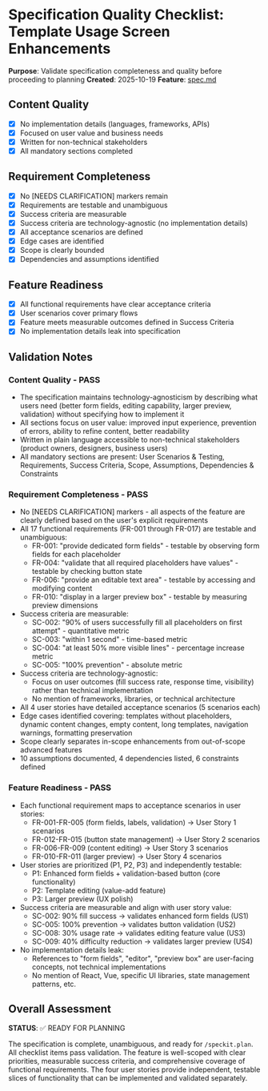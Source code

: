 # Specification Quality Checklist: Template Usage Screen Enhancements

**Purpose**: Validate specification completeness and quality before proceeding to planning
**Created**: 2025-10-19
**Feature**: [spec.md](../spec.md)

## Content Quality

- [x] No implementation details (languages, frameworks, APIs)
- [x] Focused on user value and business needs
- [x] Written for non-technical stakeholders
- [x] All mandatory sections completed

## Requirement Completeness

- [x] No [NEEDS CLARIFICATION] markers remain
- [x] Requirements are testable and unambiguous
- [x] Success criteria are measurable
- [x] Success criteria are technology-agnostic (no implementation details)
- [x] All acceptance scenarios are defined
- [x] Edge cases are identified
- [x] Scope is clearly bounded
- [x] Dependencies and assumptions identified

## Feature Readiness

- [x] All functional requirements have clear acceptance criteria
- [x] User scenarios cover primary flows
- [x] Feature meets measurable outcomes defined in Success Criteria
- [x] No implementation details leak into specification

## Validation Notes

### Content Quality - PASS

- The specification maintains technology-agnosticism by describing what users need (better form fields, editing capability, larger preview, validation) without specifying how to implement it
- All sections focus on user value: improved input experience, prevention of errors, ability to refine content, better readability
- Written in plain language accessible to non-technical stakeholders (product owners, designers, business users)
- All mandatory sections are present: User Scenarios & Testing, Requirements, Success Criteria, Scope, Assumptions, Dependencies & Constraints

### Requirement Completeness - PASS

- No [NEEDS CLARIFICATION] markers - all aspects of the feature are clearly defined based on the user's explicit requirements
- All 17 functional requirements (FR-001 through FR-017) are testable and unambiguous:
  - FR-001: "provide dedicated form fields" - testable by observing form fields for each placeholder
  - FR-004: "validate that all required placeholders have values" - testable by checking button state
  - FR-006: "provide an editable text area" - testable by accessing and modifying content
  - FR-010: "display in a larger preview box" - testable by measuring preview dimensions
- Success criteria are measurable:
  - SC-002: "90% of users successfully fill all placeholders on first attempt" - quantitative metric
  - SC-003: "within 1 second" - time-based metric
  - SC-004: "at least 50% more visible lines" - percentage increase metric
  - SC-005: "100% prevention" - absolute metric
- Success criteria are technology-agnostic:
  - Focus on user outcomes (fill success rate, response time, visibility) rather than technical implementation
  - No mention of frameworks, libraries, or technical architecture
- All 4 user stories have detailed acceptance scenarios (5 scenarios each)
- Edge cases identified covering: templates without placeholders, dynamic content changes, empty content, long templates, navigation warnings, formatting preservation
- Scope clearly separates in-scope enhancements from out-of-scope advanced features
- 10 assumptions documented, 4 dependencies listed, 6 constraints defined

### Feature Readiness - PASS

- Each functional requirement maps to acceptance scenarios in user stories:
  - FR-001-FR-005 (form fields, labels, validation) → User Story 1 scenarios
  - FR-012-FR-015 (button state management) → User Story 2 scenarios
  - FR-006-FR-009 (content editing) → User Story 3 scenarios
  - FR-010-FR-011 (larger preview) → User Story 4 scenarios
- User stories are prioritized (P1, P2, P3) and independently testable:
  - P1: Enhanced form fields + validation-based button (core functionality)
  - P2: Template editing (value-add feature)
  - P3: Larger preview (UX polish)
- Success criteria are measurable and align with user story value:
  - SC-002: 90% fill success → validates enhanced form fields (US1)
  - SC-005: 100% prevention → validates button validation (US2)
  - SC-008: 30% usage rate → validates editing feature value (US3)
  - SC-009: 40% difficulty reduction → validates larger preview (US4)
- No implementation details leak:
  - References to "form fields", "editor", "preview box" are user-facing concepts, not technical implementations
  - No mention of React, Vue, specific UI libraries, state management patterns, etc.

## Overall Assessment

**STATUS**: ✅ READY FOR PLANNING

The specification is complete, unambiguous, and ready for `/speckit.plan`. All checklist items pass validation. The feature is well-scoped with clear priorities, measurable success criteria, and comprehensive coverage of functional requirements. The four user stories provide independent, testable slices of functionality that can be implemented and validated separately.
